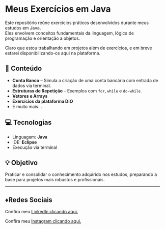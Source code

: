 
# Meus Exercícios em Java

Este repositório reúne exercícios práticos desenvolvidos durante meus estudos em Java.  
Eles envolvem conceitos fundamentais da linguagem, lógica de programação e orientação a objetos.

Claro que estou trabalhando em projetos além de exercícios, e em breve estarei disponibilizando-os aqui na plataforma. 

## 📌 Conteúdo

- **Conta Banco** – Simula a criação de uma conta bancária com entrada de dados via terminal.
- **Estruturas de Repetição** – Exemplos com `for`, `while` e `do-while`.
- **Vetores e Arrays**
- **Exercícios da plataforma DIO**
- E muito mais...

## 💻 Tecnologias

- Linguagem: **Java**
- IDE: **Eclipse**
- Execução via terminal

## 💡 Objetivo

Praticar e consolidar o conhecimento adquirido nos estudos, preparando a base para projetos mais robustos e profissionais.

-------------------------------------------------------------------

## ♦️Redes Sociais
Confira meu [LinkedIn clicando aqui.](https://www.linkedin.com/in/gabriel-macedo-a0a713170/)

Confira meu [Instagram clicando aqui.](https://www.instagram.com/macedo_bg/)



